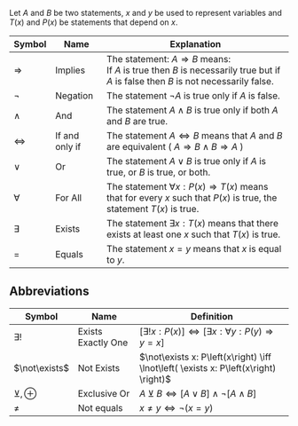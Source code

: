 Let $A$ and $B$ be two statements, $x$ and $y$ be used to represent variables and $T\left(x\right)$ and $P\left(x\right)$ be statements that depend on $x$.



| Symbol            | Name           | Explanation                                                  |
| ----------------- | -------------- | ------------------------------------------------------------ |
| $\Longrightarrow$ | Implies        | The statement: $A \Longrightarrow B$ means:<br />If $A$ is true then $B$ is necessarily true but if $A$ is false then $B$ is not necessarily false. |
| $\lnot$           | Negation       | The statement $\lnot A$ is true only if $A$ is false.        |
| $\land$           | And            | The statement $A \land B$ is true only if both $A$ and $B$ are true. |
| $\iff$            | If and only if | The statement $A \iff B$ means that $A$ and $B$ are equivalent ( $A \Longrightarrow B \land B \Longrightarrow A$ ) |
| $\lor$            | Or             | The statement $A \lor B$ is true only if $A$ is true, or $B$ is true, or both. |
| $\forall$         | For All        | The statement $\forall x: P\left(x\right) \Longrightarrow T\left(x\right)$ means that for every $x$ such that $P\left(x\right)$ is true, the statement $T\left(x\right)$ is true. |
| $\exists$         | Exists         | The statement $\exists x: T\left(x\right)$ means that there exists at least one $x$ such that $T\left(x\right)$ is true. |
| $=$               | Equals         | The statement $x = y$ means that $x$ is equal to $y$.        |



## Abbreviations

| Symbol            | Name               | Definition                                                   |
| ----------------- | ------------------ | ------------------------------------------------------------ |
| $\exists!$        | Exists Exactly One | $\left[ \exists! x: P\left(x\right) \right] \iff \left[ \exists x: \forall y: P\left(y\right) \Rightarrow y = x\right]$ |
| $\not\exists$     | Not Exists         | $\not\exists x: P\left(x\right) \iff \lnot\left( \exists x: P\left(x\right) \right)$ |
| $\veebar, \oplus$ | Exclusive Or       | $A \veebar B \iff \left[ A \lor B \right] \land \lnot \left[ A \land B \right]$ |
| $\neq$            | Not equals         | $x \neq y \iff \lnot\left( x = y \right)$                    |